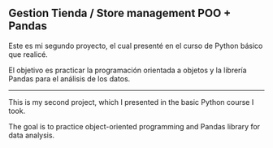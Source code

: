 ## Gestion Tienda / Store management POO + Pandas

Este es mi segundo proyecto, el cual presenté en el curso de Python básico que realicé.

El objetivo es practicar la programación orientada a objetos y la librería Pandas para el análisis de los datos.

---

This is my second project, which I presented in the basic Python course I took.

The goal is to practice object-oriented programming and Pandas library for data analysis.

